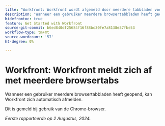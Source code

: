 ```yaml
---
title: "Workfront: Workfront wordt afgemeld door meerdere tabbladen voor browsers"
description: "Wanneer een gebruiker meerdere browsertabbladen heeft geopend, kan Workfront zich automatisch afmelden."
hidefromtoc: true
feature: Get Started with Workfront
source-git-commit: b6ed840df25684f16f88bc30fe7a8138e37fbe53
workflow-type: tm+mt
source-wordcount: '57'
ht-degree: 0%

---
```



# Workfront: Workfront meldt zich af met meerdere browsertabs

Wanneer een gebruiker meerdere browsertabbladen heeft geopend, kan Workfront zich automatisch afmelden.

Dit is gemeld bij gebruik van de Chrome-browser.

_Eerste rapporteerde op 2 Augustus, 2024._
